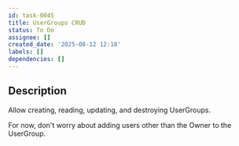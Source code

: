 ```yaml
---
id: task-0045
title: UserGroups CRUD
status: To Do
assignee: []
created_date: '2025-08-12 12:18'
labels: []
dependencies: []
---
```


## Description

Allow creating, reading, updating, and destroying UserGroups.

For now, don't worry about adding users other than the Owner to the UserGroup.
